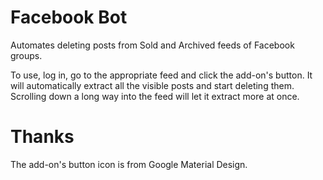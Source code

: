 # Facebook Bot

Automates deleting posts from Sold and Archived feeds of Facebook groups.

To use, log in, go to the appropriate feed and click the add-on's button.
It will automatically extract all the visible posts and start deleting them.
Scrolling down a long way into the feed will let it extract more at once.


# Thanks
The add-on's button icon is from Google Material Design.
